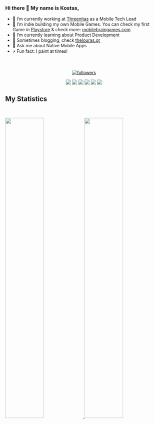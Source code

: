 ### Hi there 👋 My name is Kostas,


- 🔭 I’m currently working at [Threenitas](https://threenitas.com) as a Mobile Tech Lead
- 📱 I’m indie building my own Mobile Games. You can check my first Game in [Playstore](https://play.google.com/store/apps/details?id=thelouras.pattern.game&hl=en_US&gl=US) & check more: [mobilebraingames.com](https://thelouras.gr/Mobile-Brain-Games-Site/)
- 🌱 I’m currently learning about Product Development
- 📖 Sometimes blogging, check [thelouras.gr](https://thelouras.gr/)
- 💬 Ask me about Native Mobile Apps 
- ⚡ Fun fact: I paint at times! 

<br>
<p align="center">
  <a href="https://github.com/Thelouras58?tab=followers">
    <img alt="followers" title="Follow me on Github" src="https://custom-icon-badges.herokuapp.com/github/followers/Thelouras58?color=236ad3&labelColor=1155ba&style=for-the-badge&logo=person-add&label=Follow&logoColor=white"/></a>
<p>
<div align="center">
  <img src="https://img.shields.io/badge/-Kotlin-CAB8FF?style=for-the-badge&logo=kotlin&logoColor=CAB8FF&labelColor=282828">
  <img src="https://img.shields.io/badge/-Java-CAB8FF?style=for-the-badge&logo=Java&logoColor=CAB8FF&labelColor=282828">
  <img src="https://img.shields.io/badge/-Android-CAB8FF?style=for-the-badge&logo=Android&logoColor=CAB8FF&labelColor=282828">
   <img src="https://img.shields.io/badge/-iOS-CAB8FF?style=for-the-badge&logo=iOS&logoColor=CAB8FF&labelColor=282828">
   <img src="https://img.shields.io/badge/-Swift-CAB8FF?style=for-the-badge&logo=Swift&logoColor=CAB8FF&labelColor=282828">
  <img src="https://img.shields.io/badge/-Mobile_Apps-CAB8FF?style=for-the-badge&logo=Mobile_Apps&logoColor=CAB8FF&labelColor=282828">
</div>
</p>

## My Statistics

<br/>
<p align="left">
  <a href="https://www.thelouras.gr/">
  <img width="49.5%" src="https://github-readme-stats.vercel.app/api?username=Thelouras58&show_icons=true&theme=gruvbox&hide_border=true" />
    <img width="49.5%" src="https://github-readme-streak-stats.herokuapp.com/?user=Thelouras58&theme=gruvbox&hide_border=true" />
  </a>
</p>
<br>


